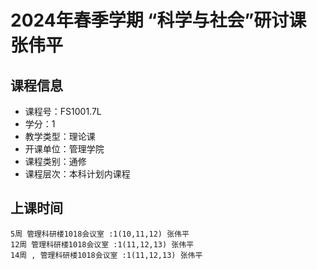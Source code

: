 # 2024年春季学期 “科学与社会”研讨课 张伟平






## 课程信息

- 课程号：FS1001.7L
- 学分：1
- 教学类型：理论课
- 开课单位：管理学院
- 课程类别：通修
- 课程层次：本科计划内课程

## 上课时间

```
5周 管理科研楼1018会议室 :1(10,11,12) 张伟平
12周 管理科研楼1018会议室 :1(11,12,13) 张伟平
14周 , 管理科研楼1018会议室 :1(11,12,13) 张伟平
```

